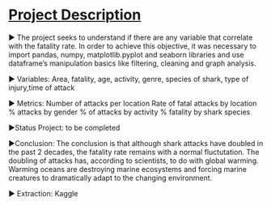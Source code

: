 # [Project Description](https://)

▶ The project seeks to understand if there are any variable that correlate with the fatality rate. In order to achieve this objective, it was necessary to import pandas, numpy, matplotlib.pyplot and seaborn libraries and use dataframe’s manipulation basics like filtering, cleaning and graph analysis.


▶ Variables:
Area, fatality, age, activity, genre, species of shark, type of injury,time of attack

▶ Metrics:
Number of attacks per location
Rate of fatal attacks by location
% attacks by gender
% of attacks by activity
% fatality by shark species

▶Status Project: to be completed

▶Conclusion: The conclusion is that although shark attacks have doubled in the past 2 decades, the fatality rate remains with a normal fluctutation. The doubling of attacks has, according to scientists, to do with global warming. Warming oceans  are destroying marine ecosystems and forcing marine creatures to dramatically adapt to the changing environment.

▶ Extraction: Kaggle
